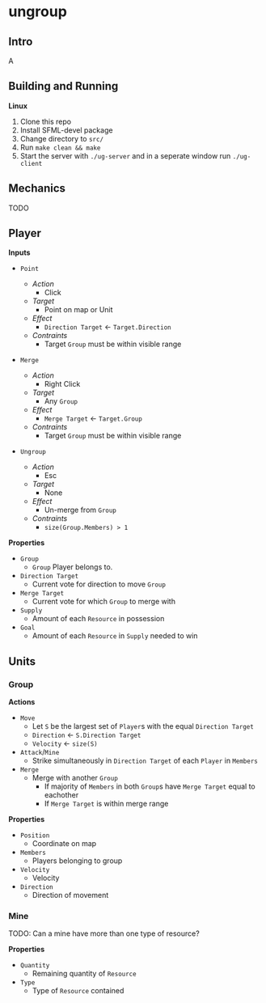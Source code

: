 # ungroup

## Intro

A

## Building and Running
**Linux**
1. Clone this repo
2. Install SFML-devel package
3. Change directory to `src/`
4. Run `make clean && make`
5. Start the server with `./ug-server` and in a seperate window run `./ug-client`

## Mechanics

TODO

## Player

**Inputs**

- `Point`
  - *Action*
    - Click
  - *Target*
    - Point on map or Unit
  - *Effect*
    - `Direction Target` <- `Target.Direction`
  - *Contraints*
    - Target `Group` must be within visible range

- `Merge`
  - *Action*
    - Right Click
  - *Target*
    - Any `Group`
  - *Effect*
    - `Merge Target` <- `Target.Group`
  - *Contraints*
    - Target `Group` must be within visible range

- `Ungroup`
  - *Action*
    - Esc
  - *Target*
    - None
  - *Effect*
    - Un-merge from `Group`
  - *Contraints*
    - `size(Group.Members) > 1`


**Properties**

- `Group`
  - `Group` Player belongs to.
- `Direction Target`
  - Current vote for direction to move `Group`
- `Merge Target`
  - Current vote for which `Group` to merge with
- `Supply`
  - Amount of each `Resource` in possession
- `Goal`
  - Amount of each `Resource` in `Supply` needed to win

## Units

### Group

**Actions**

- `Move`
  - Let `S` be the largest set of `Player`s with the equal `Direction Target`
  - `Direction` <- `S.Direction Target`
  - `Velocity` <- `size(S)`
- `Attack`/`Mine`
  - Strike simultaneously in `Direction Target` of each `Player` in `Members`
- `Merge`
  - Merge with another `Group`
    - If majority of `Members` in both `Group`s have `Merge Target` equal to eachother
    - If `Merge Target` is within merge range


**Properties**

- `Position`
  - Coordinate on map
- `Members`
  - Players belonging to group
- `Velocity`
  - Velocity
- `Direction`
  - Direction of movement

### Mine

TODO: Can a mine have more than one type of resource?

**Properties**

- `Quantity`
  - Remaining quantity of `Resource`
- `Type`
  - Type of `Resource` contained
